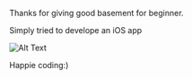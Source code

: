 Thanks for giving good basement for beginner.  

Simply tried to develope an iOS app 


![Alt Text](https://im2.ezgif.com/tmp/ezgif-2-0d2bf2799f0b.gif)


Happie coding:)
